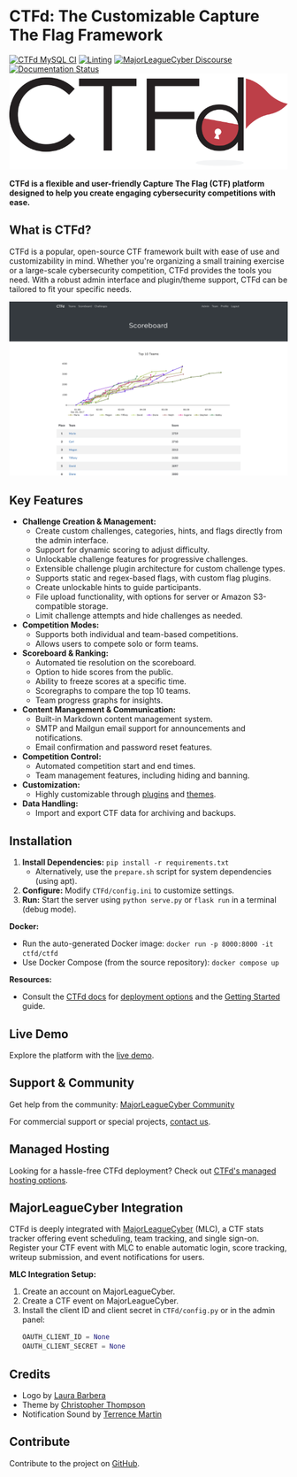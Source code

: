 # CTFd: The Customizable Capture The Flag Framework

[![CTFd MySQL CI](https://github.com/CTFd/CTFd/workflows/CTFd%20MySQL%20CI/badge.svg?branch=master)](https://github.com/CTFd/CTFd/workflows/CTFd%20MySQL%20CI)
[![Linting](https://github.com/CTFd/CTFd/workflows/Linting/badge.svg?branch=master)](https://github.com/CTFd/CTFd/workflows/Linting)
[![MajorLeagueCyber Discourse](https://img.shields.io/discourse/status?server=https%3A%2F%2Fcommunity.majorleaguecyber.org%2F)](https://community.majorleaguecyber.org/)
[![Documentation Status](https://api.netlify.com/api/v1/badges/6d10883a-77bb-45c1-a003-22ce1284190e/deploy-status)](https://docs.ctfd.io)
[![](https://github.com/CTFd/CTFd/blob/master/CTFd/themes/core/static/img/logo.png?raw=true)](https://github.com/CTFd/CTFd)

**CTFd is a flexible and user-friendly Capture The Flag (CTF) platform designed to help you create engaging cybersecurity competitions with ease.**

## What is CTFd?

CTFd is a popular, open-source CTF framework built with ease of use and customizability in mind. Whether you're organizing a small training exercise or a large-scale cybersecurity competition, CTFd provides the tools you need. With a robust admin interface and plugin/theme support, CTFd can be tailored to fit your specific needs.

[![](https://github.com/CTFd/CTFd/blob/master/CTFd/themes/core/static/img/scoreboard.png?raw=true)](https://github.com/CTFd/CTFd)

## Key Features

*   **Challenge Creation & Management:**
    *   Create custom challenges, categories, hints, and flags directly from the admin interface.
    *   Support for dynamic scoring to adjust difficulty.
    *   Unlockable challenge features for progressive challenges.
    *   Extensible challenge plugin architecture for custom challenge types.
    *   Supports static and regex-based flags, with custom flag plugins.
    *   Create unlockable hints to guide participants.
    *   File upload functionality, with options for server or Amazon S3-compatible storage.
    *   Limit challenge attempts and hide challenges as needed.
*   **Competition Modes:**
    *   Supports both individual and team-based competitions.
    *   Allows users to compete solo or form teams.
*   **Scoreboard & Ranking:**
    *   Automated tie resolution on the scoreboard.
    *   Option to hide scores from the public.
    *   Ability to freeze scores at a specific time.
    *   Scoregraphs to compare the top 10 teams.
    *   Team progress graphs for insights.
*   **Content Management & Communication:**
    *   Built-in Markdown content management system.
    *   SMTP and Mailgun email support for announcements and notifications.
    *   Email confirmation and password reset features.
*   **Competition Control:**
    *   Automated competition start and end times.
    *   Team management features, including hiding and banning.
*   **Customization:**
    *   Highly customizable through [plugins](https://docs.ctfd.io/docs/plugins/overview) and [themes](https://docs.ctfd.io/docs/themes/overview).
*   **Data Handling:**
    *   Import and export CTF data for archiving and backups.

## Installation

1.  **Install Dependencies:** `pip install -r requirements.txt`
    *   Alternatively, use the `prepare.sh` script for system dependencies (using apt).
2.  **Configure:** Modify `CTFd/config.ini` to customize settings.
3.  **Run:** Start the server using `python serve.py` or `flask run` in a terminal (debug mode).

**Docker:**

*   Run the auto-generated Docker image:
    `docker run -p 8000:8000 -it ctfd/ctfd`
*   Use Docker Compose (from the source repository):
    `docker compose up`

**Resources:**
*   Consult the [CTFd docs](https://docs.ctfd.io/) for [deployment options](https://docs.ctfd.io/docs/deployment/installation) and the [Getting Started](https://docs.ctfd.io/tutorials/getting-started/) guide.

## Live Demo

Explore the platform with the [live demo](https://demo.ctfd.io/).

## Support & Community

Get help from the community: [MajorLeagueCyber Community](https://community.majorleaguecyber.org/)

For commercial support or special projects, [contact us](https://ctfd.io/contact/).

## Managed Hosting

Looking for a hassle-free CTFd deployment? Check out [CTFd's managed hosting options](https://ctfd.io/).

## MajorLeagueCyber Integration

CTFd is deeply integrated with [MajorLeagueCyber](https://majorleaguecyber.org/) (MLC), a CTF stats tracker offering event scheduling, team tracking, and single sign-on. Register your CTF event with MLC to enable automatic login, score tracking, writeup submission, and event notifications for users.

**MLC Integration Setup:**
1.  Create an account on MajorLeagueCyber.
2.  Create a CTF event on MajorLeagueCyber.
3.  Install the client ID and client secret in `CTFd/config.py` or in the admin panel:
    ```python
    OAUTH_CLIENT_ID = None
    OAUTH_CLIENT_SECRET = None
    ```

## Credits

*   Logo by [Laura Barbera](http://www.laurabb.com/)
*   Theme by [Christopher Thompson](https://github.com/breadchris)
*   Notification Sound by [Terrence Martin](https://soundcloud.com/tj-martin-composer)

## Contribute

Contribute to the project on [GitHub](https://github.com/CTFd/CTFd).